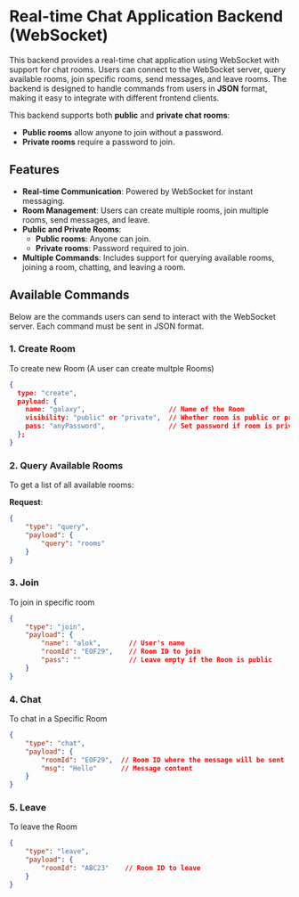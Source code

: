 # Real-time Chat Application Backend (WebSocket)

This backend provides a real-time chat application using WebSocket with support for chat rooms. Users can connect to the WebSocket server, query available rooms, join specific rooms, send messages, and leave rooms. The backend is designed to handle commands from users in **JSON** format, making it easy to integrate with different frontend clients.

This backend supports both **public** and **private chat rooms**:
- **Public rooms** allow anyone to join without a password.
- **Private rooms** require a password to join.

## Features
- **Real-time Communication**: Powered by WebSocket for instant messaging.
- **Room Management**: Users can create multiple rooms, join multiple rooms, send messages, and leave.
- **Public and Private Rooms**: 
  - **Public rooms**: Anyone can join.
  - **Private rooms**: Password required to join.
- **Multiple Commands**: Includes support for querying available rooms, joining a room, chatting, and leaving a room.

## Available Commands

Below are the commands users can send to interact with the WebSocket server. Each command must be sent in JSON format.

### 1. **Create Room**
To create new Room (A user can create multple Rooms)

```json
{
  type: "create",
  payload: {
    name: "galaxy",                     // Name of the Room
    visibility: "public" or "private",  // Whether room is public or private
    pass: "anyPassword",                // Set password if room is private else "" empty string
  };
}
```

### 2. **Query Available Rooms**
To get a list of all available rooms:

**Request**:
```json
{
    "type": "query",
    "payload": {
        "query": "rooms"
    }
}
```

### 3. **Join**
To join in specific room

```json
{
    "type": "join",
    "payload": {
        "name": "alok",       // User's name
        "roomId": "EOF29",    // Room ID to join
        "pass": ""            // Leave empty if the Room is public
    }
}
```
### 4. **Chat**
To chat in a Specific Room

```json
{
    "type": "chat",
    "payload": {
        "roomId": "EOF29",  // Room ID where the message will be sent
        "msg": "Hello"      // Message content
    }
}
```

### 5. **Leave**
To leave the Room

```json
{
    "type": "leave",
    "payload": {
        "roomId": "ABC23"    // Room ID to leave
    }
}
```



